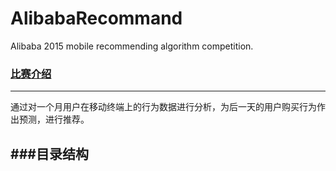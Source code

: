 # AlibabaRecommand
 Alibaba 2015 mobile recommending algorithm competition.
 
### [比赛介绍](http://tianchi.aliyun.com/competition/introduction.htm?spm=5176.100066.333.2.YI657c&raceId=1)
-----------------------------------
通过对一个月用户在移动终端上的行为数据进行分析，为后一天的用户购买行为作出预测，进行推荐。

###目录结构
-----------------------------------

